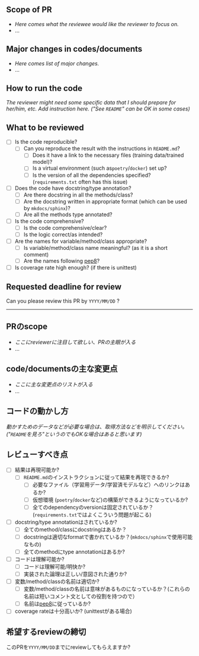 ## Scope of PR
- *Here comes what the reviewee would like the reviewer to focus on.*
- ...

## Major changes in codes/documents
- *Here comes list of major changes.*
- ...

## How to run the code
*The reviewer might need some specific data that I should prepare for her/him, etc. 
Add instruction here. ("See `README`" can be OK in some cases)*


## What to be reviewed
- [ ] Is the code reproducible?
  - [ ] Can you reproduce the result with the instructions in `README.md`?
    - [ ] Does it have a link to the necessary files (training data/trained model)?
    - [ ] Is a virtual environment (such as`poetry`/`docker`) set up?
    - [ ] Is the version of all the dependencies specified? (`requirements.txt` often has this issue)
- [ ] Does the code have docstring/type annotation?
  - [ ] Are there docstring in all the methods/class?
  - [ ] Are the docstring written in appropriate format (which can be used by `mkdocs/sphinx`)?
  - [ ] Are all the methods type annotated?
- [ ] Is the code comprehensive?
  - [ ] Is the code comprehensive/clear?
  - [ ] Is the logic correct/as intended?
- [ ] Are the names for variable/method/class appropriate?
  - [ ] Is variable/method/class name meaningful? (as it is a short comment)
  - [ ] Are the names following [pep8](https://realpython.com/python-pep8/#naming-conventions)?
- [ ] Is coverage rate high enough? (if there is unittest)

## Requested deadline for review
Can you please review this PR by `YYYY/MM/DD` ?

---
## PRのscope
- *ここにreviewerに注目して欲しい、PRの主眼が入る*
- ...

## code/documentsの主な変更点
- *ここに主な変更点のリストが入る*
- ...

## コードの動かし方
*動かすためのデータなどが必要な場合は、取得方法などを明示してください。("`README`を見ろ"というのでもOKな場合はあると思います)*

## レビューすべき点
- [ ] 結果は再現可能か?
  - [ ] `README.md`のインストラクションに従って結果を再現できるか?
    - [ ] 必要なファイル（学習用データ/学習済モデルなど）へのリンクはあるか?
    - [ ] 仮想環境 (`poetry`/`docker`など)の構築ができるようになっているか?
    - [ ] 全てのdependencyのversionは固定されているか？(`requirements.txt`ではよくこういう問題が起こる)
- [ ] docstring/type annotationはされているか?
  - [ ] 全てのmethod/classにdocstringはあるか？
  - [ ] docstringは適切なformatで書かれているか？(`mkdocs/sphinx`で使用可能なもの)
  - [ ] 全てのmethodにtype annotationはあるか?
- [ ] コードは理解可能か?
  - [ ] コードは理解可能/明快か?
  - [ ] 実装された論理は正しい/意図された通りか?
- [ ] 変数/method/classの名前は適切か?
  - [ ] 変数/method/classの名前は意味があるものになっているか？(これらの名前は短いコメント文としての役割を持つので）
  - [ ] 名前は[pep8](https://realpython.com/python-pep8/#naming-conventions)に従っているか?
- [ ] coverage rateは十分高いか? (unittestがある場合)

## 希望するreviewの締切
このPRを`YYYY/MM/DD`までにreviewしてもらえますか?
